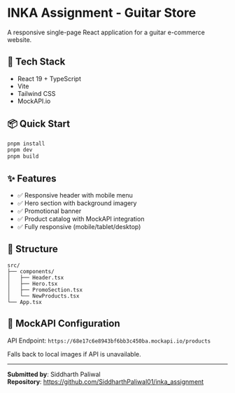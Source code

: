 # INKA Assignment - Guitar Store

A responsive single-page React application for a guitar e-commerce website.

## 🚀 Tech Stack

- React 19 + TypeScript
- Vite
- Tailwind CSS
- MockAPI.io

## 📦 Quick Start

```bash
pnpm install
pnpm dev
pnpm build
```

## ✨ Features

- ✅ Responsive header with mobile menu
- ✅ Hero section with background imagery
- ✅ Promotional banner
- ✅ Product catalog with MockAPI integration
- ✅ Fully responsive (mobile/tablet/desktop)

## 📁 Structure

```
src/
├── components/
│   ├── Header.tsx
│   ├── Hero.tsx
│   ├── PromoSection.tsx
│   └── NewProducts.tsx
└── App.tsx
```

## 🔧 MockAPI Configuration

API Endpoint: `https://68e17c6e8943bf6bb3c450ba.mockapi.io/products`

Falls back to local images if API is unavailable.

---

**Submitted by**: Siddharth Paliwal  
**Repository**: https://github.com/SiddharthPaliwal01/inka_assignment
